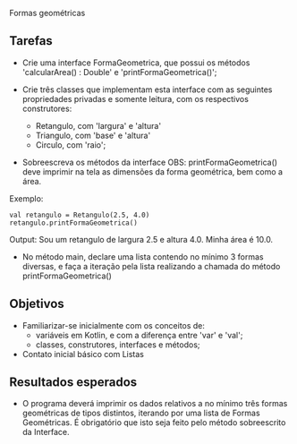 Formas geométricas

## Tarefas
- Crie uma interface FormaGeometrica, que possui os métodos 'calcularArea() : Double' e 'printFormaGeometrica()';
- Crie três classes que implementam esta interface com as seguintes propriedades privadas e somente leitura, com os respectivos construtores:
 
	- Retangulo, com 'largura' e 'altura'
	- Triangulo, com  'base' e 'altura'
	- Circulo, com 'raio';

- Sobreescreva os métodos da interface 
OBS: printFormaGeometrica() deve imprimir na tela as dimensões da forma geométrica, bem como a área.

Exemplo:

```
val retangulo = Retangulo(2.5, 4.0) 
retangulo.printFormaGeometrica()
```

Output:
Sou um retangulo de largura 2.5 e altura 4.0. Minha área é 10.0.

- No método main, declare uma lista contendo no mínimo 3 formas diversas, e faça a iteração pela lista realizando a chamada do método printFormaGeometrica()

## Objetivos
- Familiarizar-se inicialmente com os conceitos de:
	- variáveis em Kotlin, e com a diferença entre 'var' e 'val';
	- classes, construtores, interfaces e métodos;
- Contato inicial básico com Listas

## Resultados esperados
- O programa deverá imprimir os dados relativos a no mínimo três formas geométricas de tipos distintos, iterando por uma lista de Formas Geométricas. É obrigatório que isto seja feito pelo método sobreescrito da Interface.
